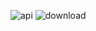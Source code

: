 ![api](https://user-images.githubusercontent.com/78656905/152814752-466c43ff-93c3-4df8-92ec-a1f0dd3147ac.svg)
![download](https://user-images.githubusercontent.com/78656905/152814765-f709e73f-1e0e-4f98-8823-9801cd33ddd4.svg)
